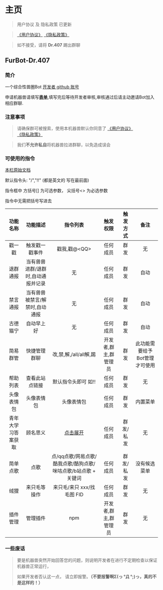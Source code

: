 # 主页
> 用户协议 及 隐私政策 已更新

> [《用户协议》](./UserAgreements/) [《隐私政策》](./Privacy/)

> 如不接受，请将 **Dr.407** 踢出群聊

## FurBot-**Dr.407**

### 简介

一个综合性兽圈Bot [开发者 github 账号](https://github.com/BuDingOwO)

申请机器兽请填写[**表单**](http://survey.forcecat.cn/s/UKJXuU),填写完后等待开发者审核,审核通过后请主动邀请Bot加入相应群聊.

### 注意事项

> 请确保群可被搜索，使用本机器兽默认你同意了 [《用户协议》](./UserAgreements/) [《隐私政策》](./Privacy/)

> 我们**不允许私自**将机器兽拉进群聊，以免造成误会

### 可使用的指令

[本栏原始文档](./Helpness)

默认指令头: "/","!!"  (都是英文的 写在最前面)

指令框中 方括号[] 为可选参数， 尖括号<> 为必选参数

指令中无需把括号写进去

|      功能名称      |              功能描述              |                           指令列表                           |       触发权限       | 触发方式  |             备注              |
| :----------------: | :--------------------------------: | :----------------------------------------------------------: | :------------------: | :-------: | :---------------------------: |
|       戳一戳       |           触发戳一戳事件           |                        戳我,戳@<QQ\>                         |       任何成员       |   群发    |              无               |
|      退群通报      | 当有兽兽进群/退群时,自动通报并记录 |                              无                              |       任何成员       |   群发    |             自动              |
|      禁言通报      |   当有兽兽被禁言/解禁时,自动通报   |                              无                              |       任何成员       |   群发    |             自动              |
|      古德猫宁      |             自动早上好             |                              无                              |       任何成员       |   群发    |             自动              |
|      简易群管      |            快捷管理群聊            |                    改,禁,解,/all/all解,踢                    | 开发者,群主,群管理员 |   群发    | 此功能需要给予Bot管理才可使用 |
|      帮助列表      |           查看此站点链接           |                     默认指令头即可 如!!                      |       任何成员       |   群发    |              无               |
|     头像表情包     |             头像表情包             |                          头像表情包                          |       任何成员       |   群发    |           内置菜单            |
| 青年大学习答案获取 |              顾名思义              |                 [点击展开](./Helpness/#_11)                  |       任何成员       | 群发/私发 |              无               |
|      简单点歌      |                点歌                | 点/qq点歌/网易点歌/酷我点歌/酷狗点歌/咪咕点歌/b站点歌 + 关键词 |       任何成员       | 群发/私发 |         没有候选菜单          |
|        绒狸        |            来只毛等操作            |                  来只毛/来只 xxx/找毛图 FID                  |       任何成员       |   群发    |              无               |
|      插件管理      |              管理插件              |                             npm                              | 开发者,群主,群管理员 |   群发    |              无               |

### 一些废话

> 要是机器兽突然开始回答您的问题，则说明开发者在进行不定期检查以保证机器兽正常运行，
>
> 如果开发者否认这一点， 请立即报警。**（不要报警啊Σ(っ °Д °;)っ，真的不是这样的！）**
